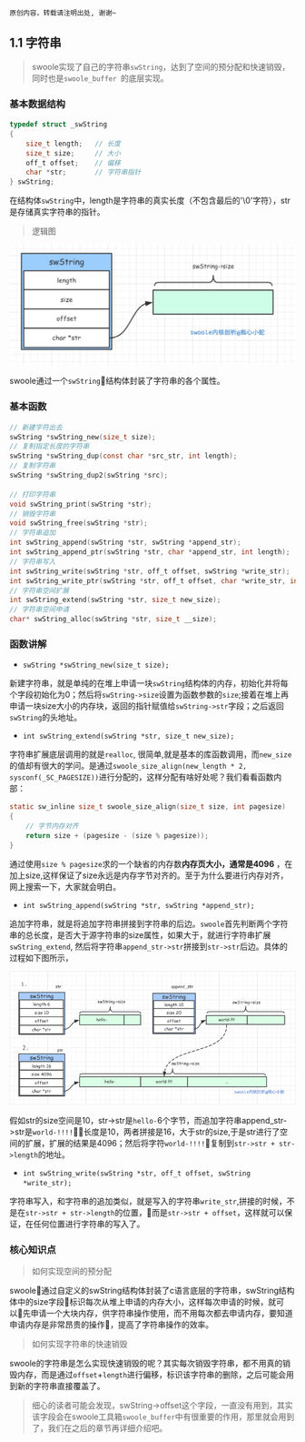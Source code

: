 ```
原创内容，转载请注明出处, 谢谢~
```

## 1.1 字符串

> swoole实现了自己的字符串`swString`，达到了空间的预分配和快速销毁，同时也是`swoole_buffer `的底层实现。


### 基本数据结构

```c
typedef struct _swString
{
    size_t length;   // 长度
    size_t size;     // 大小
    off_t offset;    // 偏移
    char *str;       // 字符串指针
} swString;
```

在结构体`swString`中，length是字符串的真实长度（不包含最后的'\0'字符），str是存储真实字符串的指针。

> 逻辑图

![swString逻辑图](../img/01/swString.jpg "swString")

swoole通过一个`swString`结构体封装了字符串的各个属性。


### 基本函数

```c
// 新建字符出去
swString *swString_new(size_t size);
// 复制指定长度的字符串
swString *swString_dup(const char *src_str, int length);
// 复制字符串
swString *swString_dup2(swString *src);

// 打印字符串
void swString_print(swString *str);
// 销毁字符串
void swString_free(swString *str);
// 字符串追加
int swString_append(swString *str, swString *append_str);
int swString_append_ptr(swString *str, char *append_str, int length);
// 字符串写入
int swString_write(swString *str, off_t offset, swString *write_str);
int swString_write_ptr(swString *str, off_t offset, char *write_str, int length);
// 字符串空间扩展
int swString_extend(swString *str, size_t new_size);
// 字符串空间申请
char* swString_alloc(swString *str, size_t __size);
```

### 函数讲解

* `swString *swString_new(size_t size);`

新建字符串，就是单纯的在堆上申请一块`swString`结构体的内存，初始化并将每个字段初始化为0；然后将`swString->size`设置为函数参数的`size`;接着在堆上再申请一块size大小的内存块，返回的指针赋值给`swString->str`字段；之后返回`swString`的头地址。


* `int swString_extend(swString *str, size_t new_size);`

字符串扩展底层调用的就是`realloc`, 很简单,就是基本的库函数调用，而`new_size`的值却有很大的学问。是通过`swoole_size_align(new_length * 2, sysconf(_SC_PAGESIZE))`进行分配的，这样分配有啥好处呢？我们看看函数内部：

```c
static sw_inline size_t swoole_size_align(size_t size, int pagesize)
{
    // 字节内存对齐
    return size + (pagesize - (size % pagesize));
}
```
通过使用`size % pagesize`求的一个缺省的内存数**内存页大小，通常是4096** ，在加上size,这样保证了size永远是内存字节对齐的。至于为什么要进行内存对齐，网上搜索一下，大家就会明白。

* `int swString_append(swString *str, swString *append_str);`

追加字符串，就是将追加字符串拼接到字符串的后边。`swoole`首先判断两个字符串的总长度，是否大于源字符串的size属性，如果大于，就进行字符串扩展`swString_extend`, 然后将字符串`append_str->str`拼接到`str->str`后边。具体的过程如下图所示，

![swString_append](../img/01/swString_append.png "字符串追加")

假如str的size空间是10，str->str是`hello-`6个字节，而追加字符串append_str->str是`world-!!!!`，长度是10，两者拼接是16，大于str的size,于是str进行了空间的扩展，扩展的结果是4096；然后将字符`world-!!!!`复制到`str->str + str->length`的地址。

* `int swString_write(swString *str, off_t offset, swString *write_str);`

字符串写入，和字符串的追加类似，就是写入的字符串`write_str`,拼接的时候，不是在`str->str + str->length`的位置，而是`str->str + offset`，这样就可以保证，在任何位置进行字符串的写入了。


### 核心知识点

> 如何实现空间的预分配

swoole通过自定义的swString结构体封装了c语言底层的字符串，swString结构体中的size字段标识每次从堆上申请的内存大小，这样每次申请的时候，就可以先申请一个大块内存，供字符串操作使用，而不用每次都去申请内存，要知道申请内存是非常昂贵的操作，提高了字符串操作的效率。

> 如何实现字符串的快速销毁

swoole的字符串是怎么实现快速销毁的呢？其实每次销毁字符串，都不用真的销毁内存，而是通过`offset`+`length`进行偏移，标识该字符串的删除，之后可能会用到新的字符串直接覆盖了。

> 细心的读者可能会发现，swString->offset这个字段，一直没有用到，其实该字段会在swoole工具箱`swoole_buffer`中有很重要的作用，那里就会用到了，我们在之后的章节再详细介绍吧。










